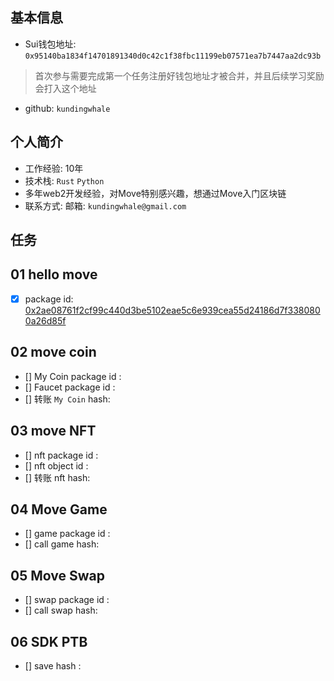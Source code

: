 ## 基本信息
- Sui钱包地址: `0x95140ba1834f14701891340d0c42c1f38fbc11199eb07571ea7b7447aa2dc93b`
> 首次参与需要完成第一个任务注册好钱包地址才被合并，并且后续学习奖励会打入这个地址
- github: `kundingwhale`

## 个人简介
- 工作经验: 10年
- 技术栈: `Rust` `Python`
- 多年web2开发经验，对Move特别感兴趣，想通过Move入门区块链
- 联系方式: 邮箱: `kundingwhale@gmail.com` 

## 任务

##   01 hello move  
- [x] package id: [0x2ae08761f2cf99c440d3be5102eae5c6e939cea55d24186d7f3380800a26d85f](https://testnet.suivision.xyz/package/0x2ae08761f2cf99c440d3be5102eae5c6e939cea55d24186d7f3380800a26d85f?tab=Code)

##   02 move coin
- [] My Coin package id : 
- [] Faucet package id : 
- [] 转账 `My Coin` hash:

##   03 move NFT
- [] nft package id :
- [] nft object id : 
- [] 转账 nft  hash:

##   04 Move Game
- [] game package id :
- [] call game hash:

##   05 Move Swap
- [] swap package id :
- [] call swap hash:

##   06 SDK PTB
- [] save hash :
